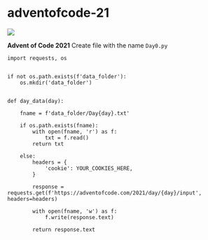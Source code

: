 # adventofcode-21

![](https://img.shields.io/badge/python-3.9+-blue.svg)

**Advent of Code 2021**
Create file with the name `Day0.py`

```python3
import requests, os


if not os.path.exists(f'data_folder'):
    os.mkdir('data_folder')


def day_data(day):
    
    fname = f'data_folder/Day{day}.txt'
    
    if os.path.exists(fname):
        with open(fname, 'r') as f:
            txt = f.read()
        return txt
    
    else:
        headers = {
            'cookie': YOUR_COOKIES_HERE,
        }
        
        response = requests.get(f'https://adventofcode.com/2021/day/{day}/input', headers=headers)
        
        with open(fname, 'w') as f:
            f.write(response.text)
        
        return response.text
```
